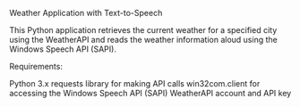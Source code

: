 Weather Application with Text-to-Speech

This Python application retrieves the current weather for a specified city using the WeatherAPI and reads the weather information aloud using the Windows Speech API (SAPI).

Requirements:

Python 3.x
requests library for making API calls
win32com.client for accessing the Windows Speech API (SAPI)
WeatherAPI account and API key
